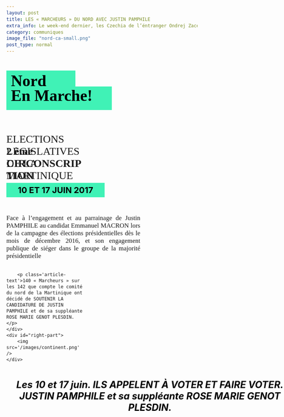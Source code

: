 ```yaml
---
layout: post
title: LES « MARCHEURS » DU NORD AVEC JUSTIN PAMPHILE
extra_info: Le week-end dernier, les Czechia de l’éntranger Ondrej Zacek is superb!
category: communiques
image_file: "nord-ca-small.png"
post_type: normal
---
```

<style>
	.article__body {
    	max-width: 1045px;
   		min-width: 900px;
  	}

	#article-body {
		display: flex;
		margin: 0 auto;
	}

	.article-title {
		display: block;
		background: #40f2b6;
		font-size: 42px;
		font-family: 'Gill Sans';
		font-weight: 700;
		color: black;
		padding-left: 12px;
	}
	
	.small {
		width: 170px;
		height: 42px;
		line-height: 55px;
	}
	
	.big {
		width: 266px;
		height: 62px;
	}
	
	.article-sub {
		display: block;
		font-family: 'Gill Sans';
		font-size: 28px;
		height: 32px;
	}
	
	.main-title {
		margin-bottom: 61px;
	}
	
	.sub-title {
		margin-bottom: 35px;
	}
	
	.normal {
		font-weight: normal;
	}
	
	.highlited-date {
		background: #40f2b6;
	    text-align: center;
	    width: 247px;
	    padding: 6px;
	    font-weight: bolder;
	    color: black;
	    font-size: 22px;
	    margin-bottom: 45px;
	}
	
	.article-text {
		text-align: justify;
		font-family: 'Gill Sans';
		font-size: 17px;
		font-weight: 300px;	
		width: 353px;
		margin-bottom: 30px;
	}
	
	#left-part {
		width: 40%;
	}
	
	#right-part {
		width: 60%;
	}
	
	#right-part img {
		width: 600px;	
	}
	
	.highlited {
	    font-weight: bolder;
	    font-style: italic;
	    font-size: 25px;
	    text-align: center;
	    width: 757px;
	    margin: 30px auto;
	    color: black;
  	}
</style>
<section id="article-body">
	<div id='left-part'>
		<h1 class='main-title'>
			<span class='article-title small'>Nord</span> 
			<span class='article-title big'>En Marche!</span>
		</h1>
		<h2 class='sub-title'>
			<span class='article-sub normal'>ELECTIONS LEGISLATIVES</span>
			<span class='article-sub'>2 ème CIRCONSCRIPTION</span>
	 		<span class='article-sub normal'>DE LA MARTINIQUE</span>
		</h2>
		<h3 class='highlited-date'>10 ET 17 JUIN 2017</h3>
		<p class='article-text'>Face à l’engagement et au parrainage de Justin PAMPHILE au candidat Emmanuel MACRON lors de la campagne des élections présidentielles dès le mois de décembre 2016, et son engagement publique de siéger dans le groupe de la majorité présidentielle</p>

		<p class='article-text'>140 « Marcheurs » sur les 142 que compte le comité du nord de la Martinique ont décidé de SOUTENIR LA CANDIDATURE DE JUSTIN PAMPHILE et de sa suppléante ROSE MARIE GENOT PLESDIN.</p>
	</div>
	<div id="right-part">
		<img src='/images/continent.png' />
	</div>
</section>
<p class='highlited'>
  Les 10 et 17 juin. ILS APPELENT À VOTER ET FAIRE VOTER. JUSTIN PAMPHILE et sa suppléante ROSE MARIE GENOT PLESDIN.
</p>